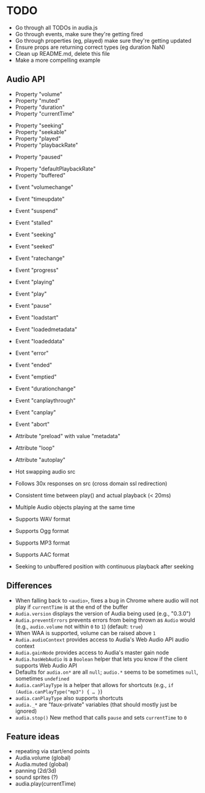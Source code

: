 # TODO

* Go through all TODOs in audia.js
* Go through events, make sure they're getting fired
* Go through properties (eg, played) make sure they're getting updated
* Ensure props are returning correct types (eg duration NaN)
* Clean up README.md, delete this file
* Make a more compelling example

## Audio API

+ Property "volume"
+ Property "muted"
+ Property "duration"
+ Property "currentTime"
- Property "seeking"
- Property "seekable"
- Property "played"
- Property "playbackRate"
+ Property "paused"
- Property "defaultPlaybackRate"
- Property "buffered"

+ Event "volumechange"
- Event "timeupdate"
- Event "suspend"
- Event "stalled"
- Event "seeking"
- Event "seeked"
- Event "ratechange"
- Event "progress"
- Event "playing"
- Event "play"
- Event "pause"
- Event "loadstart"
- Event "loadedmetadata"
- Event "loadeddata"
- Event "error"
- Event "ended"
- Event "emptied"
- Event "durationchange"
- Event "canplaythrough"
- Event "canplay"
- Event "abort"

- Attribute "preload" with value "metadata"
- Attribute "loop"
- Attribute "autoplay"
- Hot swapping audio src
- Follows 30x responses on src (cross domain ssl redirection)
- Consistent time between play() and actual playback (&lt; 20ms)
- Multiple Audio objects playing at the same time
- Supports WAV format
- Supports Ogg format
- Supports MP3 format
- Supports AAC format
- Seeking to unbuffered position with continuous playback after seeking

## Differences

* When falling back to `<audio>`, fixes a bug in Chrome where audio will not play if `currentTime` is at the end of the buffer
* `Audia.version` displays the version of Audia being used (e.g., "0.3.0")
* `Audia.preventErrors` prevents errors from being thrown as `Audio` would (e.g., `audio.volume` not within `0` to `1`) (default: `true`)
* When WAA is supported, volume can be raised above `1`
* `Audia.audioContext` provides access to Audia's Web Audio API audio context
* `Audia.gainNode` provides access to Audia's master gain node
* `Audia.hasWebAudio` is a `Boolean` helper that lets you know if the client supports Web Audio API
* Defaults for `audia.on*` are all `null`; `audio.*` seems to be sometimes `null`, sometimes `undefined`
* `Audia.canPlayType` is a helper that allows for shortcuts (e.g., `if (Audia.canPlayType("mp3") { … }`)
* `audia.canPlayType` also supports shortcuts
* `audia._*` are "faux-private" variables (that should mostly just be ignored)
* `audia.stop()` New method that calls `pause` and sets `currentTime` to `0`

## Feature ideas

* repeating via start/end points
* Audia.volume (global)
* Audia.muted (global)
* panning (2d/3d)
* sound sprites (?)
* audia.play(currentTime)
